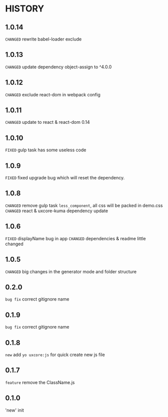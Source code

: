HISTORY
=================

## 1.0.14

`CHANGED` rewrite babel-loader exclude

## 1.0.13

`CHANGED` update dependency object-assign to ^4.0.0

## 1.0.12

`CHANGED` exclude react-dom in webpack config

## 1.0.11

`CHANGED` update to react & react-dom 0.14

## 1.0.10

`FIXED` gulp task has some useless code

## 1.0.9

`FIXED` fixed upgrade bug which will reset the dependency.

## 1.0.8

`CHANGED` remove gulp task `less_component`, all css will be packed in demo.css
`CHANGED` react & uxcore-kuma dependency update

## 1.0.6

`FIXED` displayName bug in app
`CHANGED` dependencies & readme little changed

## 1.0.5

`CHANGED` big changes in the generator mode and folder structure

## 0.2.0

`bug fix`  correct gitignore name


## 0.1.9

`bug fix`  correct gitignore name


## 0.1.8

`new` add  `yo uxcore:js` for quick create new js file

## 0.1.7 

`feature` remove the ClassName.js

## 0.1.0

'new' init